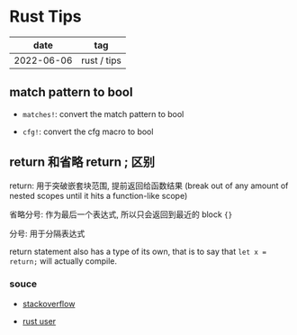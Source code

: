 # Rust Tips

| date       | tag         |
| ---------- | ----------- |
| 2022-06-06 | rust / tips |

## match pattern to bool

- `matches!`: convert the match pattern to bool

- `cfg!`: convert the cfg macro to bool

## return 和省略 return ; 区别

return: 用于突破嵌套块范围, 提前返回给函数结果 (break out of any amount of nested scopes until it hits a function-like scope)

省略分号: 作为最后一个表达式, 所以只会返回到最近的 block `{}`

分号: 用于分隔表达式

return statement also has a type of its own, that is to say that `let x = return;` will actually compile.

### souce

- [stackoverflow](https://stackoverflow.com/questions/59013389/whats-the-difference-between-using-the-return-statement-and-omitting-the-semico)

- [rust user](https://users.rust-lang.org/t/omitting-the-return-keyword/29655/2)
